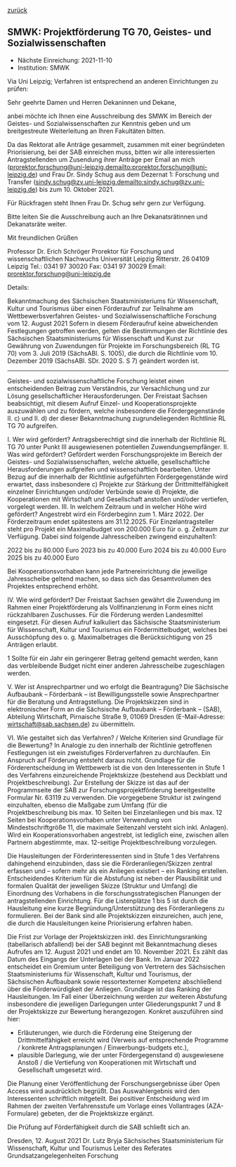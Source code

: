 [zurück](/funding/)

## SMWK: Projektförderung TG 70, Geistes- und Sozialwissenschaften

* Nächste Einreichung: 2021-11-10
* Institution: SMWK

Via Uni Leipzig; Verfahren ist entsprechend an anderen Einrichtungen zu prüfen:

Sehr geehrte Damen und Herren Dekaninnen und Dekane,

anbei möchte ich Ihnen eine Ausschreibung des SMWK im Bereich der Geistes- und Sozialwissenschaften zur Kenntnis geben und um breitgestreute Weiterleitung an Ihren Fakultäten bitten.

Da das Rektorat alle Anträge gesammelt, zusammen mit einer begründeten Priorisierung, bei der SAB einreichen muss, bitten wir alle interessierten Antragstellenden um Zusendung ihrer Anträge per Email an mich (prorektor.forschung@uni-leipzig.de<mailto:prorektor.forschung@uni-leipzig.de>) und Frau Dr. Sindy Schug aus dem Dezernat 1: Forschung und Transfer (sindy.schug@zv.uni-leipzig.de<mailto:sindy.schug@zv.uni-leipzig.de>) bis zum 10. Oktober 2021.

Für Rückfragen steht Ihnen Frau Dr. Schug sehr gern zur Verfügung.

Bitte leiten Sie die Ausschreibung auch an Ihre Dekanatsrätinnen und Dekanatsräte weiter.

Mit freundlichen Grüßen

Professor Dr. Erich Schröger
Prorektor für Forschung
und wissenschaftlichen Nachwuchs
Universität Leipzig
Ritterstr. 26
04109 Leipzig
Tel.: 0341 97 30020
Fax: 0341 97 30029
Email: prorektor.forschung@uni-leipzig.de

Details:

Bekanntmachung des Sächsischen Staatsministeriums
für Wissenschaft, Kultur und Tourismus über einen Förderaufruf zur Teilnahme am Wettbewerbsverfahren
Geistes- und Sozialwissenschaftliche Forschung
vom 12. August 2021
Sofern in diesem Förderaufruf keine abweichenden Festlegungen getroffen werden, gelten die Bestimmungen der Richtlinie des Sächsischen Staatsministeriums für Wissenschaft und Kunst zur Gewährung von Zuwendungen für Projekte im Forschungsbereich (RL TG 70) vom 3. Juli 2019 (SächsABl. S. 1005), die durch die Richtlinie vom 10. Dezember 2019 (SächsABl. SDr. 2020 S. S 7) geändert worden ist.
____________________
Geistes- und sozialwissenschaftliche Forschung leistet einen entscheidenden Beitrag zum Verständnis, zur Versachlichung und zur Lösung gesellschaftlicher Herausforderungen. Der Freistaat Sachsen beabsichtigt, mit diesem Aufruf Einzel- und Kooperationsprojekte auszuwählen und zu fördern, welche insbesondere die Fördergegenstände II. c) und II. d) der dieser Bekanntmachung zugrundeliegenden Richtlinie RL TG 70 aufgreifen.

I. Wer wird gefördert? Antragsberechtigt sind die innerhalb der Richtlinie RL TG 70 unter Punkt III ausgewiesenen potentiellen Zuwendungsempfänger.
II. Was wird gefördert? Gefördert werden Forschungsprojekte im Bereich der Geistes- und Sozialwissenschaften, welche aktuelle, gesellschaftliche Herausforderungen aufgreifen und wissenschaftlich bearbeiten. Unter Bezug auf die innerhalb der Richtlinie aufgeführten Fördergegenstände wird erwartet, dass insbesondere
c) Projekte zur Stärkung der Drittmittelfähigkeit einzelner Einrichtungen und/oder Verbünde sowie
d) Projekte, die Kooperationen mit Wirtschaft und Gesellschaft anstoßen und/oder vertiefen,
vorgelegt werden.
III. In welchem Zeitraum und in welcher Höhe wird gefördert? Angestrebt wird ein Förderbeginn zum 1. März 2022. Der Förderzeitraum endet spätestens am 31.12.2025.
Für Einzelantragsteller steht pro Projekt ein Maximalbudget von 200.000 Euro für o. g. Zeitraum zur Verfügung. Dabei sind folgende Jahresscheiben zwingend einzuhalten1:

2022 bis zu 80.000 Euro
2023 bis zu 40.000 Euro
2024 bis zu 40.000 Euro
2025 bis zu 40.000 Euro

Bei Kooperationsvorhaben kann jede Partnereinrichtung die jeweilige Jahresscheibe geltend machen, so dass sich das Gesamtvolumen des Projektes entsprechend erhöht.

IV. Wie wird gefördert? Der Freistaat Sachsen gewährt die Zuwendung im Rahmen einer Projektförderung als Vollfinanzierung in Form eines nicht rückzahlbaren Zuschusses. Für die Förderung werden Landesmittel eingesetzt. Für diesen Aufruf kalkuliert das Sächsische Staatsministerium für Wissenschaft, Kultur und Tourismus ein Fördermittelbudget, welches bei Ausschöpfung des o. g. Maximalbetrages die Berücksichtigung von 25 Anträgen erlaubt.

1 Sollte für ein Jahr ein geringerer Betrag geltend gemacht werden, kann das verbleibende Budget nicht einer anderen Jahresscheibe zugeschlagen werden.

V. Wer ist Ansprechpartner und wo erfolgt die Beantragung? Die Sächsische Aufbaubank – Förderbank – ist Bewilligungsstelle sowie Ansprechpartner für die Beratung und Antragstellung. Die Projektskizzen sind in elektronischer Form an die Sächsische Aufbaubank – Förderbank – (SAB), Abteilung Wirtschaft, Pirnaische Straße 9, 01069 Dresden (E-Mail-Adresse: wirtschaft@sab.sachsen.de) zu übermitteln.

VI. Wie gestaltet sich das Verfahren? / Welche Kriterien sind Grundlage für die Bewertung? In Analogie zu den innerhalb der Richtlinie getroffenen Festlegungen ist ein zweistufiges Förderverfahren zu durchlaufen. Ein Anspruch auf Förderung entsteht daraus nicht.
Grundlage für die Förderentscheidung im Wettbewerb ist die von den Interessenten in Stufe 1 des Verfahrens einzureichende Projektskizze (bestehend aus Deckblatt und Projektbeschreibung). Zur Erstellung der Skizze ist das auf der Programmseite der SAB zur Forschungsprojektförderung bereitgestellte Formular Nr. 63119 zu verwenden. Die vorgegebene Struktur ist zwingend einzuhalten, ebenso die Maßgabe zum Umfang (für die Projektbeschreibung bis max. 10 Seiten bei Einzelanliegen und bis max. 12 Seiten bei Kooperationsvorhaben unter Verwendung von Mindestschriftgröße 11, die maximale Seitenzahl versteht sich inkl. Anlagen). Wird ein Kooperationsvorhaben angestrebt, ist lediglich eine, zwischen allen Partnern abgestimmte, max. 12-seitige Projektbeschreibung vorzulegen.

Die Hausleitungen der Förderinteressenten sind in Stufe 1 des Verfahrens dahingehend einzubinden, dass sie die Förderanliegen/Skizzen zentral erfassen und – sofern mehr als ein Anliegen existiert – ein Ranking erstellen. Entscheidendes Kriterium für die Abstufung ist neben der Plausibilität und formalen Qualität der jeweiligen Skizze (Struktur und Umfang) die Einordnung des Vorhabens in die forschungsstrategischen Planungen der antragstellenden Einrichtung. Für die Listenplätze 1 bis 5 ist durch die Hausleitung eine kurze Begründung/Unterstützung des Förderanliegens zu formulieren. Bei der Bank sind alle Projektskizzen einzureichen, auch jene, die durch die Hausleitungen keine Priorisierung erfahren haben.

Die Frist zur Vorlage der Projektskizzen inkl. des Einrichtungsranking (tabellarisch abfallend) bei der SAB beginnt mit Bekanntmachung dieses Aufrufes am 12. August 2021 und endet am 10. November 2021. Es zählt das Datum des Eingangs der Unterlagen bei der Bank.
Im Januar 2022 entscheidet ein Gremium unter Beteiligung von Vertretern des Sächsischen Staatsministeriums für Wissenschaft, Kultur und Tourismus, der Sächsischen Aufbaubank sowie ressortexterner Kompetenz abschließend über die Förderwürdigkeit der Anliegen. Grundlage ist das Ranking der Hausleitungen. Im Fall einer Überzeichnung werden zur weiteren Abstufung insbesondere die jeweiligen Darlegungen unter Gliederungspunkt 7 und 8 der Projektskizze zur Bewertung herangezogen. Konkret auszuführen sind hier:

- Erläuterungen, wie durch die Förderung eine Steigerung der Drittmittelfähigkeit erreicht wird (Verweis auf entsprechende Programme / konkrete Antragsplanungen / Einwerbungs-budgets etc.),
- plausible Darlegung, wie der unter Fördergegenstand d) ausgewiesene Anstoß / die Vertiefung von Kooperationen mit Wirtschaft und Gesellschaft umgesetzt wird.

Die Planung einer Veröffentlichung der Forschungsergebnisse über Open Access wird ausdrücklich begrüßt.
Das Auswahlergebnis wird den Interessenten schriftlich mitgeteilt. Bei positiver Entscheidung wird im Rahmen der zweiten Verfahrensstufe um Vorlage eines Vollantrages (AZA-Formulare) gebeten, der die Projektskizze ergänzt.

Die Prüfung auf Förderfähigkeit durch die SAB schließt sich an.

Dresden, 12. August 2021 Dr. Lutz Bryja
Sächsisches Staatsministerium für Wissenschaft, Kultur und Tourismus
Leiter des Referates Grundsatzangelegenheiten Forschung
